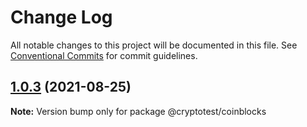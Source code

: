 # Change Log

All notable changes to this project will be documented in this file.
See [Conventional Commits](https://conventionalcommits.org) for commit guidelines.

## [1.0.3](https://github.com/joeguo911/widgets/compare/@cryptotest/coinblocks@1.0.2...@cryptotest/coinblocks@1.0.3) (2021-08-25)

**Note:** Version bump only for package @cryptotest/coinblocks
